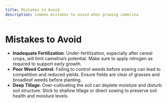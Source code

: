 ```yaml
---
title: Mistakes to Avoid
description: Common mistakes to avoid when growing camelina
---
```

# Mistakes to Avoid

- **Inadequate Fertilization**: Under-fertilization, especially after cereal crops, will limit camelina’s potential. Make sure to apply nitrogen as required to support early growth.
- **Poor Weed Control**: Failing to control weeds before sowing can lead to competition and reduced yields. Ensure fields are clear of grasses and broadleaf weeds before planting.
- **Deep Tillage**: Over-cultivating the soil can deplete moisture and disturb soil structure. Stick to shallow tillage or direct sowing to preserve soil health and moisture levels.